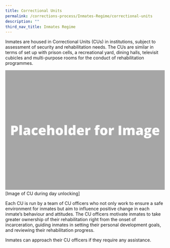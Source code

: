 ```yaml
---
title: Correctional Units
permalink: /corrections-process/Inmates-Regime/correctional-units
description: ""
third_nav_title: Inmates Regime
---
```

Inmates are housed in Correctional Units (CUs) in institutions, subject to assessment of security and rehabilitation needs.  The CUs are similar in terms of set up with prison cells, a recreational yard, dining halls, televisit cubicles and multi-purpose rooms for the conduct of rehabilitation programmes. 

![](/images/Placeholder%20for%20Image.png)
[Image of CU during day unlocking]

Each CU is run by a team of CU officers who not only work to ensure a safe environment for inmates but aim to influence positive change in each inmate’s behaviour and attitudes. The CU officers motivate inmates to take greater ownership of their rehabilitation right from the onset of incarceration, guiding inmates in setting their personal development goals, and reviewing their rehabilitation progress. 

Inmates can approach their CU officers if they require any assistance.